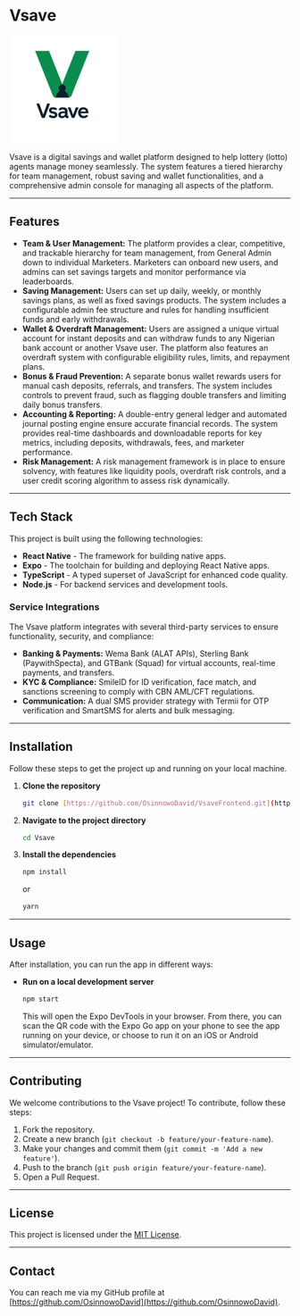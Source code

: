 # Vsave

![Vsave Logo](./assets/images/favicon/web-app-manifest-192x192.png)

Vsave is a digital savings and wallet platform designed to help lottery (lotto) agents manage money seamlessly. The system features a tiered hierarchy for team management, robust saving and wallet functionalities, and a comprehensive admin console for managing all aspects of the platform.

---

## Features

-   **Team & User Management:** The platform provides a clear, competitive, and trackable hierarchy for team management, from General Admin down to individual Marketers. Marketers can onboard new users, and admins can set savings targets and monitor performance via leaderboards.
-   **Saving Management:** Users can set up daily, weekly, or monthly savings plans, as well as fixed savings products. The system includes a configurable admin fee structure and rules for handling insufficient funds and early withdrawals.
-   **Wallet & Overdraft Management:** Users are assigned a unique virtual account for instant deposits and can withdraw funds to any Nigerian bank account or another Vsave user. The platform also features an overdraft system with configurable eligibility rules, limits, and repayment plans.
-   **Bonus & Fraud Prevention:** A separate bonus wallet rewards users for manual cash deposits, referrals, and transfers. The system includes controls to prevent fraud, such as flagging double transfers and limiting daily bonus transfers.
-   **Accounting & Reporting:** A double-entry general ledger and automated journal posting engine ensure accurate financial records. The system provides real-time dashboards and downloadable reports for key metrics, including deposits, withdrawals, fees, and marketer performance.
-   **Risk Management:** A risk management framework is in place to ensure solvency, with features like liquidity pools, overdraft risk controls, and a user credit scoring algorithm to assess risk dynamically.

---

## Tech Stack

This project is built using the following technologies:

-   **React Native** - The framework for building native apps.
-   **Expo** - The toolchain for building and deploying React Native apps.
-   **TypeScript** - A typed superset of JavaScript for enhanced code quality.
-   **Node.js** - For backend services and development tools.

### Service Integrations

The Vsave platform integrates with several third-party services to ensure functionality, security, and compliance:

-   **Banking & Payments:** Wema Bank (ALAT APIs), Sterling Bank (PaywithSpecta), and GTBank (Squad) for virtual accounts, real-time payments, and transfers.
-   **KYC & Compliance:** SmileID for ID verification, face match, and sanctions screening to comply with CBN AML/CFT regulations.
-   **Communication:** A dual SMS provider strategy with Termii for OTP verification and SmartSMS for alerts and bulk messaging.

---

## Installation

Follow these steps to get the project up and running on your local machine.

1. **Clone the repository**

    ```bash
    git clone [https://github.com/OsinnowoDavid/VsaveFrontend.git](https://github.com/OsinnowoDavid/VsaveFrontend.git)
    ```

2. **Navigate to the project directory**

    ```bash
    cd Vsave
    ```

3. **Install the dependencies**

    ```bash
    npm install
    ```

    or

    ```bash
    yarn
    ```

---

## Usage

After installation, you can run the app in different ways:

-   **Run on a local development server**

    ```bash
    npm start
    ```

    This will open the Expo DevTools in your browser. From there, you can scan the QR code with the Expo Go app on your phone to see the app running on your device, or choose to run it on an iOS or Android simulator/emulator.

---

## Contributing

We welcome contributions to the Vsave project! To contribute, follow these steps:

1. Fork the repository.
2. Create a new branch (`git checkout -b feature/your-feature-name`).
3. Make your changes and commit them (`git commit -m 'Add a new feature'`).
4. Push to the branch (`git push origin feature/your-feature-name`).
5. Open a Pull Request.

---

## License

This project is licensed under the [MIT License](https://opensource.org/licenses/MIT).

---

## Contact

You can reach me via my GitHub profile at [https://github.com/OsinnowoDavid](https://github.com/OsinnowoDavid).
